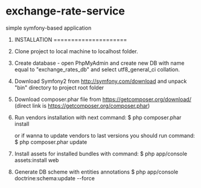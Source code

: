 exchange-rate-service
=====================

simple symfony-based application

1. INSTALLATION
=====================

1. Clone project to local machine to localhost folder.
2. Create database - open PhpMyAdmin and create new DB with name equal to "exchange_rates_db" and select utf8_general_ci collation.
3. Download Symfony2 from http://symfony.com/download and unpack "bin" directory to project root folder
4. Download composer.phar file from https://getcomposer.org/download/ (direct link is https://getcomposer.org/composer.phar)
5. Run vendors installation with next command:
    $ php composer.phar install

    or if wanna to update vendors to last versions you should run command:
    $ php composer.phar update

6. Install assets for installed bundles with command:
    $ php app/console assets:install web

7. Generate DB scheme with entities annotations
    $ php app/console doctrine:schema:update --force